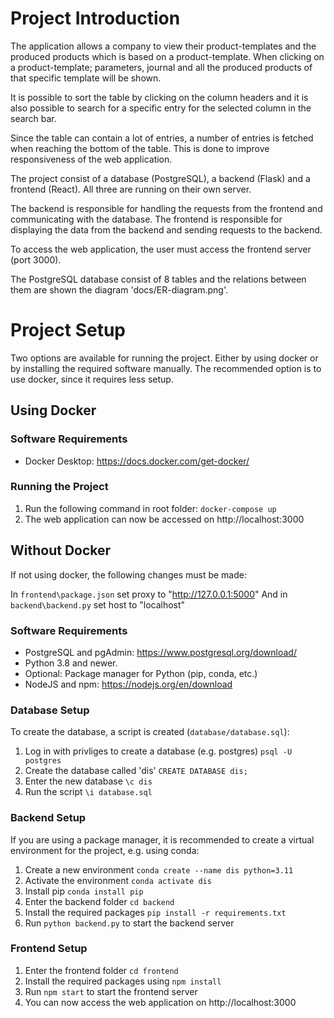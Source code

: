 # Project Introduction

The application allows a company to view their product-templates and the produced products which is based on a product-template.
When clicking on a product-template; parameters, journal and all the produced products of that specific template will be shown.

It is possible to sort the table by clicking on the column headers and it is also possible to search for a specific entry for the selected column in the search bar.

Since the table can contain a lot of entries, a number of entries is fetched when reaching the bottom of the table. This is done to improve responsiveness of the web application.

The project consist of a database (PostgreSQL), a backend (Flask) and a frontend (React). All three are running on their own server.

The backend is responsible for handling the requests from the frontend and communicating with the database. The frontend is responsible for displaying the data from the backend and sending requests to the backend.

To access the web application, the user must access the frontend server (port 3000).

The PostgreSQL database consist of 8 tables and the relations between them are shown the diagram 'docs/ER-diagram.png'.

# Project Setup

Two options are available for running the project. Either by using docker or by installing the required software manually.
The recommended option is to use docker, since it requires less setup.

## Using Docker

### Software Requirements

- Docker Desktop: https://docs.docker.com/get-docker/

### Running the Project

1. Run the following command in root folder: `docker-compose up`
2. The web application can now be accessed on http://localhost:3000

## Without Docker

If not using docker, the following changes must be made:

In `frontend\package.json` set proxy to "http://127.0.0.1:5000"
And in `backend\backend.py` set host to "localhost"

### Software Requirements

- PostgreSQL and pgAdmin: https://www.postgresql.org/download/
- Python 3.8 and newer.
- Optional: Package manager for Python (pip, conda, etc.)
- NodeJS and npm: https://nodejs.org/en/download

### Database Setup

To create the database, a script is created (`database/database.sql`):

1. Log in with privliges to create a database (e.g. postgres)
   `psql -U postgres`
2. Create the database called 'dis'
   `CREATE DATABASE dis;`
3. Enter the new database
   `\c dis`
4. Run the script
   `\i database.sql`

### Backend Setup

If you are using a package manager, it is recommended to create a virtual environment for the project, e.g. using conda:

1. Create a new environment
   `conda create --name dis python=3.11`
2. Activate the environment
   `conda activate dis`
3. Install pip
   `conda install pip`
4. Enter the backend folder
   `cd backend`
5. Install the required packages
   `pip install -r requirements.txt`
6. Run `python backend.py` to start the backend server

### Frontend Setup

1. Enter the frontend folder
   `cd frontend`
2. Install the required packages using
   `npm install`
3. Run `npm start` to start the frontend server
4. You can now access the web application on http://localhost:3000
